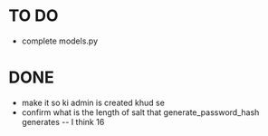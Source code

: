# TO DO

- complete models.py

# DONE

- make it so ki admin is created khud se
- confirm what is the length of salt that generate_password_hash generates -- I think 16
